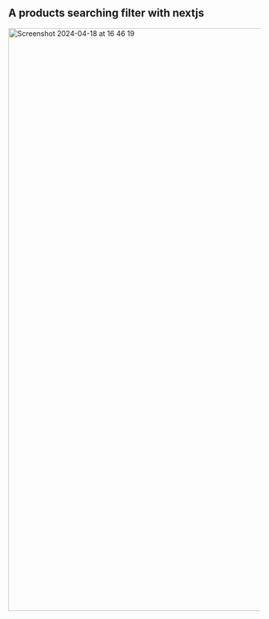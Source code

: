 
## A products searching filter with nextjs



<img width="1166" alt="Screenshot 2024-04-18 at 16 46 19" src="https://github.com/ShubhamKakad3/productsFilter/assets/140693676/4a8e25c3-3685-4e47-a66f-fd5666b3f877">


